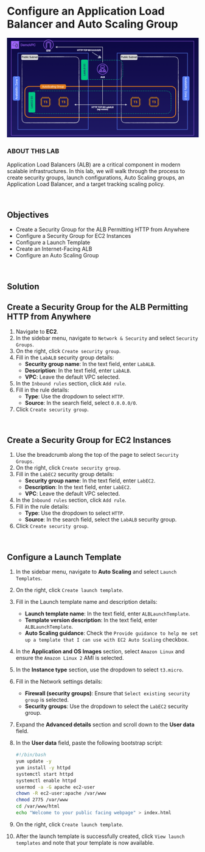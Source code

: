# Configure an Application Load Balancer and Auto Scaling Group

![](../../img/ChallengeLab-1.png)

### ABOUT THIS LAB
Application Load Balancers (ALB) are a critical component in modern scalable infrastructures. In this lab, we will walk through the process to create security groups, launch configurations, Auto Scaling groups, an Application Load Balancer, and a target tracking scaling policy.

<br>

## Objectives
- Create a Security Group for the ALB Permitting HTTP from Anywhere
- Configure a Security Group for EC2 Instances
- Configure a Launch Template
- Create an Internet-Facing ALB
- Configure an Auto Scaling Group

<br>

## Solution
## Create a Security Group for the ALB Permitting HTTP from Anywhere
1. Navigate to **EC2**.
2. In the sidebar menu, navigate to `Network & Security` and select `Security Groups`.
3. On the right, click `Create security group`.
4. Fill in the `LabALB` security group details:
    - **Security group name**: In the text field, enter `LabALB`.
    - **Description**: In the text field, enter `LabALB`.
    - **VPC**: Leave the default VPC selected.
5. In the `Inbound rules` section, click `Add rule`.
6. Fill in the rule details:
    - **Type**: Use the dropdown to select `HTTP`.
    - **Source**: In the search field, select `0.0.0.0/0`.
7. Click `Create security group`.

<br>

## Create a Security Group for EC2 Instances
1. Use the breadcrumb along the top of the page to select `Security Groups`.
2. On the right, click `Create security group`.
3. Fill in the `LabEC2` security group details:
    - **Security group name**: In the text field, enter `LabEC2`.
    - **Description**: In the text field, enter `LabEC2`.
    - **VPC**: Leave the default VPC selected.
4. In the `Inbound rules` section, click `Add rule`.
5. Fill in the rule details:
    - **Type**: Use the dropdown to select `HTTP`.
    - **Source**: In the search field, select the `LabALB` security group.
6. Click `Create security group`.

<br>

## Configure a Launch Template
1. In the sidebar menu, navigate to **Auto Scaling** and select `Launch Templates`.
2. On the right, click `Create launch template`.
3. Fill in the Launch template name and description details:
    - **Launch template name**: In the text field, enter `ALBLaunchTemplate`.
    - **Template version description**: In the text field, enter `ALBLaunchTemplate`.
    - **Auto Scaling guidance**: Check the `Provide guidance to help me set up a template that I can use with EC2 Auto Scaling` checkbox.
4. In the **Application and OS Images** section, select `Amazon Linux` and ensure the `Amazon Linux 2` AMI is selected.
5. In the **Instance type** section, use the dropdown to select `t3.micro`.
6. Fill in the Network settings details:
    - **Firewall (security groups)**: Ensure that `Select existing security group` is selected.
    - **Security groups**: Use the dropdown to select the `LabEC2` security group.
7. Expand the **Advanced details** section and scroll down to the **User data** field.
8. In the **User data** field, paste the following bootstrap script:

    ```sh
    #!/bin/bash
    yum update -y
    yum install -y httpd
    systemctl start httpd
    systemctl enable httpd
    usermod -a -G apache ec2-user
    chown -R ec2-user:apache /var/www
    chmod 2775 /var/www
    cd /var/www/html
    echo "Welcome to your public facing webpage" > index.html
    ```

9. On the right, click `Create launch template`.
10. After the launch template is successfully created, click `View launch templates` and note that your template is now available.

<br>

